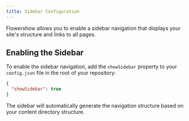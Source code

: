 ```yaml
---
title: Sidebar Configuration
---
```


Flowershow allows you to enable a sidebar navigation that displays your site's structure and links to all pages.

## Enabling the Sidebar

To enable the sidebar navigation, add the `showSidebar` property to your `config.json` file in the root of your repository:

```json
{
  "showSidebar": true
}
```

The sidebar will automatically generate the navigation structure based on your content directory structure.
